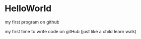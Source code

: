 # HelloWorld
my first program on github

my first time to write code on gitHub (just like a child learn walk)
